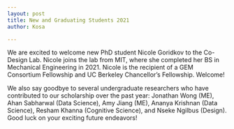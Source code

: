 ```yaml
---
layout: post
title: New and Graduating Students 2021
author: Kosa

---
```


We are excited to welcome new PhD student Nicole Goridkov to the Co-Design Lab. Nicole joins the lab from MIT, where she completed her BS in Mechanical Engineering in 2021. Nicole is the recipient of a GEM Consortium Fellowship and UC Berkeley Chancellor’s Fellowship. Welcome!

We also say goodbye to several undergraduate researchers who have contributed to our scholarship over the past year: Jonathan Wong (ME), Ahan Sabharwal (Data Science), Amy Jiang (ME), Ananya Krishnan (Data Science), Resham Khanna (Cognitive Science), and Nseke Ngilbus (Design). Good luck on your exciting future endeavors!

